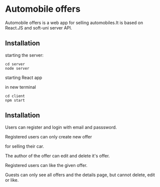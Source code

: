 # Automobile offers

Automobile offers is a web app for selling automobiles.It is based on React.JS and soft-uni server API.

## Installation


starting the server:

```
cd server
node server
```

starting React app

in new terminal

```
cd client
npm start
```

## Installation
Users can register and login with email and passsword.

Registered users can only create new offer 

for selling their car.

The author of the offer can edit and delete it's offer.

Registered users can like the given offer.

Guests can only see all offers and the details page, but cannot delete, edit or like.

